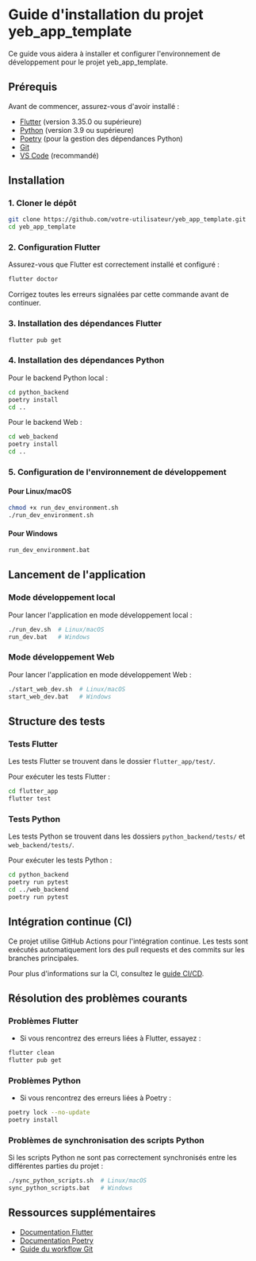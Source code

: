 # Guide d'installation du projet yeb_app_template

Ce guide vous aidera à installer et configurer l'environnement de développement pour le projet yeb_app_template.

## Prérequis

Avant de commencer, assurez-vous d'avoir installé :

- [Flutter](https://docs.flutter.dev/get-started/install) (version 3.35.0 ou supérieure)
- [Python](https://www.python.org/downloads/) (version 3.9 ou supérieure)
- [Poetry](https://python-poetry.org/docs/#installation) (pour la gestion des dépendances Python)
- [Git](https://git-scm.com/downloads)
- [VS Code](https://code.visualstudio.com/download) (recommandé)

## Installation

### 1. Cloner le dépôt

```bash
git clone https://github.com/votre-utilisateur/yeb_app_template.git
cd yeb_app_template
```

### 2. Configuration Flutter

Assurez-vous que Flutter est correctement installé et configuré :

```bash
flutter doctor
```

Corrigez toutes les erreurs signalées par cette commande avant de continuer.

### 3. Installation des dépendances Flutter

```bash
flutter pub get
```

### 4. Installation des dépendances Python

Pour le backend Python local :

```bash
cd python_backend
poetry install
cd ..
```

Pour le backend Web :

```bash
cd web_backend
poetry install
cd ..
```

### 5. Configuration de l'environnement de développement

#### Pour Linux/macOS

```bash
chmod +x run_dev_environment.sh
./run_dev_environment.sh
```

#### Pour Windows

```bash
run_dev_environment.bat
```

## Lancement de l'application

### Mode développement local

Pour lancer l'application en mode développement local :

```bash
./run_dev.sh  # Linux/macOS
run_dev.bat   # Windows
```

### Mode développement Web

Pour lancer l'application en mode développement Web :

```bash
./start_web_dev.sh  # Linux/macOS
start_web_dev.bat   # Windows
```

## Structure des tests

### Tests Flutter

Les tests Flutter se trouvent dans le dossier `flutter_app/test/`.

Pour exécuter les tests Flutter :

```bash
cd flutter_app
flutter test
```

### Tests Python

Les tests Python se trouvent dans les dossiers `python_backend/tests/` et `web_backend/tests/`.

Pour exécuter les tests Python :

```bash
cd python_backend
poetry run pytest
cd ../web_backend
poetry run pytest
```

## Intégration continue (CI)

Ce projet utilise GitHub Actions pour l'intégration continue. Les tests sont exécutés automatiquement lors des pull requests et des commits sur les branches principales.

Pour plus d'informations sur la CI, consultez le [guide CI/CD](./ci_guide.md).

## Résolution des problèmes courants

### Problèmes Flutter

- Si vous rencontrez des erreurs liées à Flutter, essayez :

```bash
flutter clean
flutter pub get
```

### Problèmes Python

- Si vous rencontrez des erreurs liées à Poetry :

```bash
poetry lock --no-update
poetry install
```

### Problèmes de synchronisation des scripts Python

Si les scripts Python ne sont pas correctement synchronisés entre les différentes parties du projet :

```bash
./sync_python_scripts.sh  # Linux/macOS
sync_python_scripts.bat   # Windows
```

## Ressources supplémentaires

- [Documentation Flutter](https://docs.flutter.dev/)
- [Documentation Poetry](https://python-poetry.org/docs/)
- [Guide du workflow Git](./git_workflow.md)
